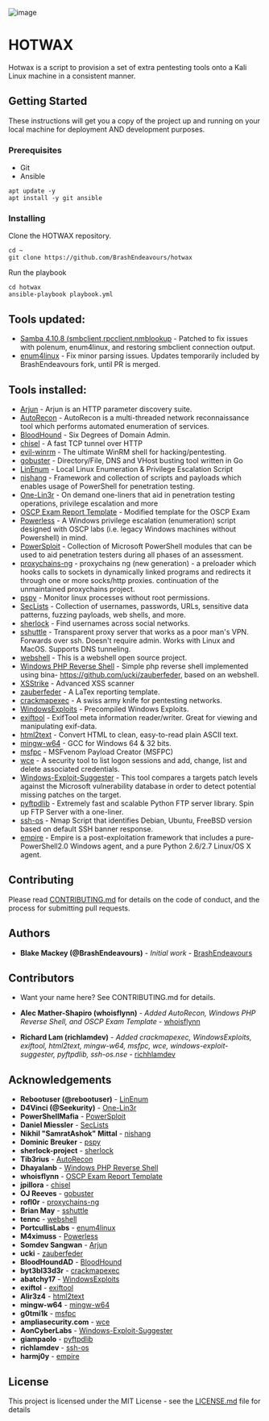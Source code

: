 ![image](https://travis-ci.com/BrashEndeavours/hotwax.svg?branch=master)

# HOTWAX

Hotwax is a script to provision a set of extra pentesting tools onto a Kali Linux machine in a consistent manner.

## Getting Started

These instructions will get you a copy of the project up and running on your local machine for deployment AND development purposes.

### Prerequisites

* Git
* Ansible

```
apt update -y
apt install -y git ansible
```

### Installing

Clone the HOTWAX repository.

```
cd ~
git clone https://github.com/BrashEndeavours/hotwax
```

Run the playbook

```
cd hotwax
ansible-playbook playbook.yml
```

## Tools updated:
 - [Samba 4.10.8 (smbclient,rpcclient,nmblookup](https://github.com/samba-team/samba) - Patched to fix issues with polenum, enum4linux, and restoring smbclient connection output.
 - [enum4linux](https://github.com/portcullislabs/enum4linux) - Fix minor parsing issues. Updates temporarily included by BrashEndeavours fork, until PR is merged.

## Tools installed:
 - [Arjun](https://github.com/s0md3v/Arjun) - Arjun is an HTTP parameter discovery suite.
 - [AutoRecon](https://github.com/Tib3rius/AutoRecon) - AutoRecon is a multi-threaded network reconnaissance tool which performs automated enumeration of services.
 - [BloodHound](https://github.com/BloodHoundAD/BloodHound) - Six Degrees of Domain Admin.
 - [chisel](https://github.com/jpillora/chisel) - A fast TCP tunnel over HTTP
 - [evil-winrm](https://github.com/Hackplayers/evil-winrm) - The ultimate WinRM shell for hacking/pentesting.
 - [gobuster](https://github.com/OJ/gobuster) - Directory/File, DNS and VHost busting tool written in Go
 - [LinEnum](https://github.com/rebootuser/LinEnum) - Local Linux Enumeration & Privilege Escalation Script 
 - [nishang](https://github.com/samratashok/nishang) - Framework and collection of scripts and payloads which enables usage of PowerShell for penetration testing.
 - [One-Lin3r](https://github.com/D4Vinci/One-Lin3r) - On demand one-liners that aid in penetration testing operations, privilege escalation and more
 - [OSCP Exam Report Template](https://github.com/whoisflynn/OSCP-Exam-Report-Template) - Modified template for the OSCP Exam
 - [Powerless](https://github.com/M4ximuss/Powerless) - A Windows privilege escalation (enumeration) script designed with OSCP labs (i.e. legacy Windows machines without Powershell) in mind.
 - [PowerSploit](https://github.com/PowerShellMafia/PowerSploit) - Collection of Microsoft PowerShell modules that can be used to aid penetration testers during all phases of an assessment.
 - [proxychains-ng](https://github.com/rofl0r/proxychains-ng) - proxychains ng (new generation) - a preloader which hooks calls to sockets in dynamically linked programs and redirects it through one or more socks/http proxies. continuation of the unmaintained proxychains project.
 - [pspy](https://github.com/DominicBreuker/pspy) - Monitor linux processes without root permissions.
 - [SecLists](https://github.com/danielmiessler/SecLists) - Collection of usernames, passwords, URLs, sensitive data patterns, fuzzing payloads, web shells, and more.
 - [sherlock](https://github.com/sherlock-project/sherlock) - Find usernames across social networks.
 - [sshuttle](https://github.com/sshuttle/sshuttle) - Transparent proxy server that works as a poor man's VPN. Forwards over ssh. Doesn't require admin. Works with Linux and MacOS. Supports DNS tunneling.
 - [webshell](https://github.com/tennc/webshell) - This is a webshell open source project.
 - [Windows PHP Reverse Shell](https://github.com/Dhayalanb/windows-php-reverse-shell) - Simple php reverse shell implemented using bina- https://github.com/ucki/zauberfeder, based on an webshell.
 - [XSStrike](https://github.com/s0md3v/XSStrike) - Advanced XSS scanner
 - [zauberfeder](https://github.com/ucki/zauberfeder) - A LaTex reporting template.
 - [crackmapexec](https://github.com/byt3bl33d3r/CrackMapExec) - A swiss army knife for pentesting networks.
 - [WindowsExploits](https://github.com/abatchy17/WindowsExploits) - Precompiled Windows Exploits.
 - [exiftool](https://github.com/exiftool/exiftool) - ExifTool meta information reader/writer.  Great for viewing and manipulating exif-data.
 - [html2text](https://github.com/Alir3z4/html2text/) - Convert HTML to clean, easy-to-read plain ASCII text.
 - [mingw-w64](http://mingw-w64.org/doku.php) - GCC for Windows 64 & 32 bits.
 - [msfpc](https://github.com/g0tmi1k/msfpc) - MSFvenom Payload Creator (MSFPC)
 - [wce](https://www.ampliasecurity.com/research/windows-credentials-editor/) - A security tool to list logon sessions and add, change, list and delete associated credentials.
 - [Windows-Exploit-Suggester](https://github.com/AonCyberLabs/Windows-Exploit-Suggester) - This tool compares a targets patch levels against the Microsoft vulnerability database in order to detect potential missing patches on the target.
 - [pyftpdlib](https://github.com/giampaolo/pyftpdlib) - Extremely fast and scalable Python FTP server library.  Spin up FTP Server with a one-liner.
 - [ssh-os](https://github.com/richlamdev/ssh-default-banners) - Nmap Script that identifies Debian, Ubuntu, FreeBSD version based on default SSH banner response.
 - [empire](https://github.com/EmpireProject/Empire) - Empire is a post-exploitation framework that includes a pure-PowerShell2.0 Windows agent, and a pure Python 2.6/2.7 Linux/OS X agent.

## Contributing

Please read [CONTRIBUTING.md](https://github.com/BrashEndeavours/hotwax/blob/master/CONTRIBUTING.md) for details on the code of conduct, and the process for submitting pull requests.

## Authors

* **Blake Mackey (@BrashEndeavours)** - *Initial work* - [BrashEndeavours](https://github.com/BrashEndeavours)

## Contributors

* Want your name here? See CONTRIBUTING.md for details.

* **Alec Mather-Shapiro (whoisflynn)** - *Added AutoRecon, Windows PHP Reverse Shell, and OSCP Exam Template* - [whoisflynn](https://github.com/whoisflynn)
* **Richard Lam (richlamdev)** - *Added crackmapexec, WindowsExploits, exiftool, html2text, mingw-w64, msfpc, wce, windows-exploit-suggester, pyftpdlib, ssh-os.nse* - [richhlamdev](https://github.com/richlamdev/)

## Acknowledgements

* **Rebootuser (@rebootuser)** - [LinEnum](https://github.com/rebootuser/LinEnum)
* **D4Vinci (@Seekurity)** - [One-Lin3r](https://github.com/D4Vinci/One-Lin3r)
* **PowerShellMafia** - [PowerSploit](https://github.com/PowerShellMafia/PowerSploit)
* **Daniel Miessler** - [SecLists](https://github.com/danielmiessler/SecLists)
* **Nikhil "SamratAshok" Mittal** - [nishang](https://github.com/samratashok/nishang)
* **Dominic Breuker** - [pspy](https://github.com/DominicBreuker/pspy)
* **sherlock-project** - [sherlock](https://github.com/sherlock-project/sherlock)
* **Tib3rius** - [AutoRecon](https://github.com/Tib3rius/AutoRecon)
* **Dhayalanb** - [Windows PHP Reverse Shell](https://github.com/Dhayalanb/windows-php-reverse-shell)
* **whoisflynn** - [OSCP Exam Report Template](https://github.com/whoisflynn/OSCP-Exam-Report-Template)
* **jpillora** - [chisel](https://github.com/jpillora/chisel)
* **OJ Reeves** - [gobuster](https://github.com/OJ/gobuster)
* **rofl0r** - [proxychains-ng](https://github.com/rofl0r/proxychains-ng)
* **Brian May** - [sshuttle](https://github.com/sshuttle/sshuttle)
* **tennc** - [webshell](https://github.com/tennc/webshell)
* **PortcullisLabs** - [enum4linux](https://github.com/portcullislabs/enum4linux)
* **M4ximuss** - [Powerless](https://github.com/M4ximuss/Powerless)
* **Somdev Sangwan** - [Arjun](https://github.com/s0md3v/Arjun)
* **ucki** - [zauberfeder](https://github.com/ucki)
* **BloodHoundAD** - [BloodHound](https://github.com/BloodHoundAD)
* **byt3bl33d3r** - [crackmapexec](https://github.com/byt3bl33d3r/CrackMapExec)
* **abatchy17** - [WindowsExploits](https://github.com/abatchy17/WindowsExploits)
* **exiftol** - [exiftool](https://github.com/exiftool/exiftool)
* **Alir3z4** - [html2text](https://github.com/Alir3z4/html2text/)
* **mingw-w64** - [mingw-w64](http://mingw-w64.org/doku.php)
* **g0tmi1k** - [msfpc](https://github.com/g0tmi1k/msfpc)
* **ampliasecurity.com** - [wce](https://www.ampliasecurity.com/research/windows-credentials-editor/)
* **AonCyberLabs** - [Windows-Exploit-Suggester](https://github.com/AonCyberLabs/Windows-Exploit-Suggester)
* **giampaolo** - [pyftpdlib](https://github.com/giampaolo/pyftpdlib)
* **richlamdev** - [ssh-os](https://github.com/richlamdev/ssh-default-banners)
* **harmj0y** - [empire](https://github.com/EmpireProject/Empire)

## License

This project is licensed under the MIT License - see the [LICENSE.md](LICENSE.md) file for details
